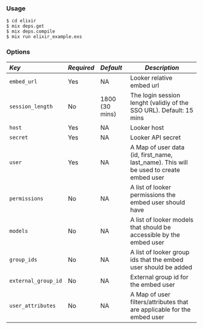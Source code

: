 ### Usage

```
$ cd elixir
$ mix deps.get
$ mix deps.compile
$ mix run elixir_example.exs
```

### Options

|*Key*                | *Required* | *Default*      | *Description*                                                                             |
|:--------------------|:-----------|:---------------|-------------------------------------------------------------------------------------------|
| `embed_url`         | Yes        | NA             | Looker relative embed url                                                                 |
| `session_length`    | No         | 1800 (30 mins) | The login session lenght (validiy of the SSO URL). Default: 15 mins                       |
| `host`              | Yes        | NA             | Looker host                                                                               |
| `secret`            | Yes        | NA             | Looker API secret                                                                         |
| `user`              | Yes        | NA             | A Map of user data (id, first_name, last_name). This will be used to create embed user    |
| `permissions`       | No         | NA             | A list of looker permissions the embed user should have                                   |
| `models`            | No         | NA             | A list of looker models that should be accessible by the embed user                       |
| `group_ids`         | No         | NA             | A list of looker group ids that the embed user should be added                            |
| `external_group_id` | No         | NA             | External group id for the embed user                                                      |
| `user_attributes`   | No         | NA             | A Map of user filters/attributes that are applicable for the embed user                   |
